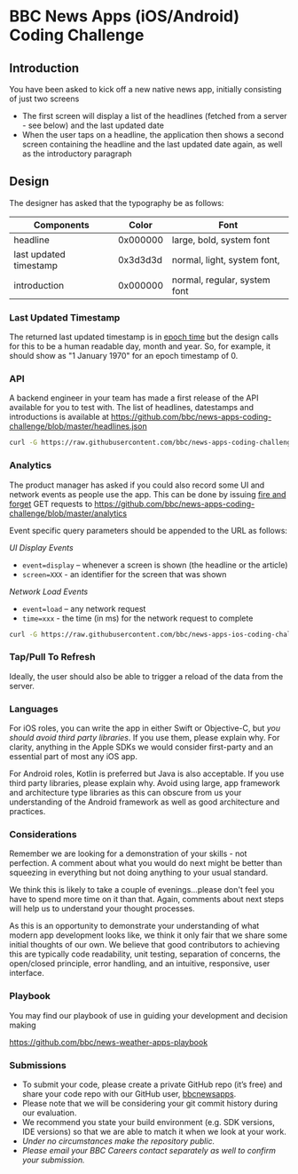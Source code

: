 # BBC News Apps (iOS/Android) Coding Challenge

## Introduction
You have been asked to kick off a new native news app, initially consisting of just two screens
- The first screen will display a list of the headlines (fetched from a server - see below) and the last updated date
- When the user taps on a headline, the application then shows a second screen containing the headline and the last updated date again, as well as the introductory paragraph

## Design
The designer has asked that the typography be as follows:

Components | Color | Font
-----------| ------|------
headline | 0x000000 | large, bold, system font
last updated timestamp | 0x3d3d3d | normal, light, system font, 
introduction | 0x000000 | normal, regular, system font

### Last Updated Timestamp
The returned last updated timestamp is in [epoch time](https://www.epochconverter.com/) but the design calls for this to be a human readable day, month and year. So, for example, it should show as "1 January 1970" for an epoch timestamp of 0.

### API
A backend engineer in your team has made a first release of the API available for you to test with. The list of headlines, datestamps and introductions is available at
https://github.com/bbc/news-apps-coding-challenge/blob/master/headlines.json

```bash
curl -G https://raw.githubusercontent.com/bbc/news-apps-coding-challenge/master/headlines.json
```

### Analytics
The product manager has asked if you could also record some UI and network events as people use the app. This can be done by issuing [fire and forget](https://proandroiddev.com/making-asynchronous-network-calls-with-kotlin-coroutines-in-android-e3e72ea26632) GET requests to https://github.com/bbc/news-apps-coding-challenge/blob/master/analytics

Event specific query parameters should be appended to the URL as follows:

*UI Display Events*
* `event=display` – whenever a screen is shown (the headline or the article)
* `screen=XXX` - an identifier for the screen that was shown

*Network Load Events*
* `event=load` – any network request
* `time=xxx` - the time (in ms) for the network request to complete

```bash
curl -G https://raw.githubusercontent.com/bbc/news-apps-ios-coding-challenge/master/analytics?event=load&data=100
```

### Tap/Pull To Refresh
Ideally, the user should also be able to trigger a reload of the data from the server.

### Languages
For iOS roles, you can write the app in either Swift or Objective-C, but _you should avoid third party libraries_. If you use them, please explain why. For clarity, anything in the Apple SDKs we would consider first-party and an essential part of most any iOS app.

For Android roles, Kotlin is preferred but Java is also acceptable. If you use third party libraries, please explain why. Avoid using large, app framework and architecture type libraries as this can obscure from us your understanding of the Android framework as well as good architecture and practices.

### Considerations
Remember we are looking for a demonstration of your skills - not perfection. A comment about what you would do next might be better than squeezing in everything but not doing anything to your usual standard. 

We think this is likely to take a couple of evenings...please don't feel you have to spend more time on it than that. Again, comments about next steps will help us to understand your thought processes.

As this is an opportunity to demonstrate your understanding of what modern app development looks like, we think it only fair that we share some initial thoughts of our own. We believe that good contributors to achieving this are typically code readability, unit testing, separation of concerns, the open/closed principle, error handling, and an intuitive, responsive, user interface.

### Playbook
You may find our playbook of use in guiding your development and decision making

https://github.com/bbc/news-weather-apps-playbook

### Submissions
* To submit your code, please create a private GitHub repo (it’s free) and share your code repo with our GitHub user, [bbcnewsapps](https://github.com/bbcnewsapps). 
* Please note that we will be considering your git commit history during our evaluation.
* We recommend you state your build environment (e.g. SDK versions, IDE versions) so that we are able to match it when we look at your work. 
* _Under no circumstances make the repository public._
* _Please email your BBC Careers contact separately as well to confirm your submission._

